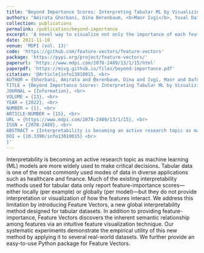 ```yaml
---
title: "Beyond Importance Scores: Interpreting Tabular ML by Visualizing Feature Semantics"
authors: "Amirata Ghorbani, Dina Berenbaum, <b>Maor Ivgi</b>, Yuval Dafna and James Zou"
collection: publications
permalink: /publication/beyond-importance
excerpt: 'A novel way to visualize not only the importance of each feature in tabular data, but also the semantic meaning and relationships of features.'
date: 2021-11-10
venue: 'MDPI (vol. 13)'
code: 'https://github.com/feature-vectors/feature-vectors'
package: 'https://pypi.org/project/feature-vectors/'
paperurl: 'https://www.mdpi.com/2078-2489/13/1/15/html'
paperpdf: 'https://mivg.github.io/files/beyond-importance.pdf'
citation: '@Article{info13010015, <br>
AUTHOR = {Ghorbani, Amirata and Berenbaum, Dina and Ivgi, Maor and Dafna, Yuval and Zou, James Y.}, <br>
TITLE = {Beyond Importance Scores: Interpreting Tabular ML by Visualizing Feature Semantics}, <br>
JOURNAL = {Information}, <br>
VOLUME = {13}, <br>
YEAR = {2022}, <br>
NUMBER = {1}, <br>
ARTICLE-NUMBER = {15}, <br>
URL = {https://www.mdpi.com/2078-2489/13/1/15}, <br>
ISSN = {2078-2489}, <br>
ABSTRACT = {Interpretability is becoming an active research topic as machine learning (ML) models are more widely used to make critical decisions. Tabular data are one of the most commonly used modes of data in diverse applications such as healthcare and finance. Much of the existing interpretability methods used for tabular data only report feature-importance scores&mdash;either locally (per example) or globally (per model)&mdash;but they do not provide interpretation or visualization of how the features interact. We address this limitation by introducing Feature Vectors, a new global interpretability method designed for tabular datasets. In addition to providing feature-importance, Feature Vectors discovers the inherent semantic relationship among features via an intuitive feature visualization technique. Our systematic experiments demonstrate the empirical utility of this new method by applying it to several real-world datasets. We further provide an easy-to-use Python package for Feature Vectors.}, <br>
DOI = {10.3390/info13010015} <br>
}'
---
```

Interpretability is becoming an active research topic as machine learning (ML) models are more widely used to make critical decisions. Tabular data is one of the most commonly used modes of data in diverse applications such as healthcare and finance. Much of the existing interpretability methods used for tabular data only report feature-importance scores—either locally (per example) or globally (per model)—but they do not provide interpretation or visualization of how the features interact. We address this limitation by introducing Feature Vectors, a new global interpretability method designed for tabular datasets. In addition to providing feature-importance, Feature Vectors discovers the inherent semantic relationship among features via an intuitive feature visualization technique. Our systematic experiments demonstrate the empirical utility of this new method by applying it to several real-world datasets. We further provide an easy-to-use Python package for Feature Vectors.